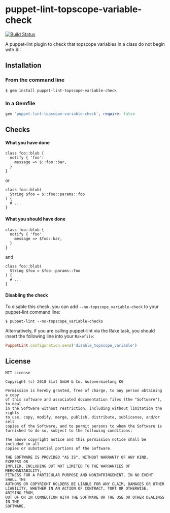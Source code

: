 puppet-lint-topscope-variable-check
========================
[![Build Status](https://api.travis-ci.org/sixt/puppet-lint-topscope-variable-check.svg)](https://travis-ci.org/sixt/puppet-lint-topscope-variable-check)


A puppet-lint plugin to check that topscope variables in a class do not begin with $::

## Installation

### From the command line
```shell
$ gem install puppet-lint-topscope-variable-check
```

### In a Gemfile
```ruby
gem 'puppet-lint-topscope-variable-check', require: false
```

## Checks

#### What you have done

```puppet
class foo::blub {
  notify { 'foo':
    message => $::foo::bar,
  }
}
```

or
```puppet
class foo::blub(
  String $foo = $::foo::params::foo
) {
  # ...
}
```

#### What you should have done

```puppet
class foo::blub {
  notify { 'foo'
    message => $foo::bar,
  }
}
```

and

```puppet
class foo::blub(
  String $foo = $foo::params::foo
) {
  # ...
}
```

#### Disabling the check

To disable this check, you can add `--no-topscope_variable-check` to your puppet-lint command line:
```shell
$ puppet-lint --no-topscope_variable-checks
```

Alternatively, if you are calling puppet-lint via the Rake task, you should insert the following line into your `Rakefile`:

```ruby
PuppetLint.configuration.send('disable_topscope_variable')
```

## License
```
MIT License

Copyright (c) 2018 Sixt GmbH & Co. Autovermietung KG

Permission is hereby granted, free of charge, to any person obtaining a copy
of this software and associated documentation files (the "Software"), to deal
in the Software without restriction, including without limitation the rights
to use, copy, modify, merge, publish, distribute, sublicense, and/or sell
copies of the Software, and to permit persons to whom the Software is
furnished to do so, subject to the following conditions:

The above copyright notice and this permission notice shall be included in all
copies or substantial portions of the Software.

THE SOFTWARE IS PROVIDED "AS IS", WITHOUT WARRANTY OF ANY KIND, EXPRESS OR
IMPLIED, INCLUDING BUT NOT LIMITED TO THE WARRANTIES OF MERCHANTABILITY,
FITNESS FOR A PARTICULAR PURPOSE AND NONINFRINGEMENT. IN NO EVENT SHALL THE
AUTHORS OR COPYRIGHT HOLDERS BE LIABLE FOR ANY CLAIM, DAMAGES OR OTHER
LIABILITY, WHETHER IN AN ACTION OF CONTRACT, TORT OR OTHERWISE, ARISING FROM,
OUT OF OR IN CONNECTION WITH THE SOFTWARE OR THE USE OR OTHER DEALINGS IN THE
SOFTWARE.
```
